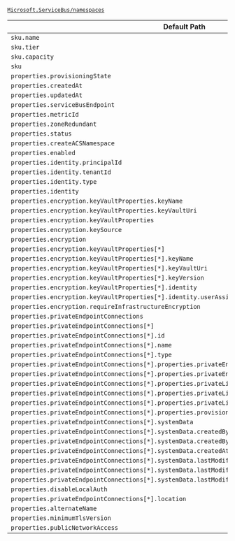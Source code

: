 [`Microsoft.ServiceBus/namespaces`](https://docs.microsoft.com/en-us/azure/templates/microsoft.servicebus/namespaces)

| Default Path | Alias |
|---|---|
| `sku.name` | `Microsoft.ServiceBus/namespaces/sku.name` |
| `sku.tier` | `Microsoft.ServiceBus/namespaces/sku.tier` |
| `sku.capacity` | `Microsoft.ServiceBus/namespaces/sku.capacity` |
| `sku` | `Microsoft.ServiceBus/namespaces/sku` |
| `properties.provisioningState` | `Microsoft.ServiceBus/namespaces/provisioningState` |
| `properties.createdAt` | `Microsoft.ServiceBus/namespaces/createdAt` |
| `properties.updatedAt` | `Microsoft.ServiceBus/namespaces/updatedAt` |
| `properties.serviceBusEndpoint` | `Microsoft.ServiceBus/namespaces/serviceBusEndpoint` |
| `properties.metricId` | `Microsoft.ServiceBus/namespaces/metricId` |
| `properties.zoneRedundant` | `Microsoft.ServiceBus/namespaces/zoneRedundant` |
| `properties.status` | `Microsoft.ServiceBus/namespaces/status` |
| `properties.createACSNamespace` | `Microsoft.ServiceBus/namespaces/createACSNamespace` |
| `properties.enabled` | `Microsoft.ServiceBus/namespaces/enabled` |
| `properties.identity.principalId` | `Microsoft.ServiceBus/namespaces/identity.principalId` |
| `properties.identity.tenantId` | `Microsoft.ServiceBus/namespaces/identity.tenantId` |
| `properties.identity.type` | `Microsoft.ServiceBus/namespaces/identity.type` |
| `properties.identity` | `Microsoft.ServiceBus/namespaces/identity` |
| `properties.encryption.keyVaultProperties.keyName` | `Microsoft.ServiceBus/namespaces/encryption.keyVaultProperties.keyName` |
| `properties.encryption.keyVaultProperties.keyVaultUri` | `Microsoft.ServiceBus/namespaces/encryption.keyVaultProperties.keyVaultUri` |
| `properties.encryption.keyVaultProperties` | `Microsoft.ServiceBus/namespaces/encryption.keyVaultProperties` |
| `properties.encryption.keySource` | `Microsoft.ServiceBus/namespaces/encryption.keySource` |
| `properties.encryption` | `Microsoft.ServiceBus/namespaces/encryption` |
| `properties.encryption.keyVaultProperties[*]` | `Microsoft.ServiceBus/namespaces/encryption.keyVaultProperties[*]` |
| `properties.encryption.keyVaultProperties[*].keyName` | `Microsoft.ServiceBus/namespaces/encryption.keyVaultProperties[*].keyName` |
| `properties.encryption.keyVaultProperties[*].keyVaultUri` | `Microsoft.ServiceBus/namespaces/encryption.keyVaultProperties[*].keyVaultUri` |
| `properties.encryption.keyVaultProperties[*].keyVersion` | `Microsoft.ServiceBus/namespaces/encryption.keyVaultProperties[*].keyVersion` |
| `properties.encryption.keyVaultProperties[*].identity` | `Microsoft.ServiceBus/namespaces/encryption.keyVaultProperties[*].identity` |
| `properties.encryption.keyVaultProperties[*].identity.userAssignedIdentity` | `Microsoft.ServiceBus/namespaces/encryption.keyVaultProperties[*].identity.userAssignedIdentity` |
| `properties.encryption.requireInfrastructureEncryption` | `Microsoft.ServiceBus/namespaces/encryption.requireInfrastructureEncryption` |
| `properties.privateEndpointConnections` | `Microsoft.ServiceBus/namespaces/privateEndpointConnections` |
| `properties.privateEndpointConnections[*]` | `Microsoft.ServiceBus/namespaces/privateEndpointConnections[*]` |
| `properties.privateEndpointConnections[*].id` | `Microsoft.ServiceBus/namespaces/privateEndpointConnections[*].id` |
| `properties.privateEndpointConnections[*].name` | `Microsoft.ServiceBus/namespaces/privateEndpointConnections[*].name` |
| `properties.privateEndpointConnections[*].type` | `Microsoft.ServiceBus/namespaces/privateEndpointConnections[*].type` |
| `properties.privateEndpointConnections[*].properties.privateEndpoint` | `Microsoft.ServiceBus/namespaces/privateEndpointConnections[*].privateEndpoint` |
| `properties.privateEndpointConnections[*].properties.privateEndpoint.id` | `Microsoft.ServiceBus/namespaces/privateEndpointConnections[*].privateEndpoint.id` |
| `properties.privateEndpointConnections[*].properties.privateLinkServiceConnectionState` | `Microsoft.ServiceBus/namespaces/privateEndpointConnections[*].privateLinkServiceConnectionState` |
| `properties.privateEndpointConnections[*].properties.privateLinkServiceConnectionState.status` | `Microsoft.ServiceBus/namespaces/privateEndpointConnections[*].privateLinkServiceConnectionState.status` |
| `properties.privateEndpointConnections[*].properties.privateLinkServiceConnectionState.description` | `Microsoft.ServiceBus/namespaces/privateEndpointConnections[*].privateLinkServiceConnectionState.description` |
| `properties.privateEndpointConnections[*].properties.provisioningState` | `Microsoft.ServiceBus/namespaces/privateEndpointConnections[*].provisioningState` |
| `properties.privateEndpointConnections[*].systemData` | `Microsoft.ServiceBus/namespaces/privateEndpointConnections[*].systemData` |
| `properties.privateEndpointConnections[*].systemData.createdBy` | `Microsoft.ServiceBus/namespaces/privateEndpointConnections[*].systemData.createdBy` |
| `properties.privateEndpointConnections[*].systemData.createdByType` | `Microsoft.ServiceBus/namespaces/privateEndpointConnections[*].systemData.createdByType` |
| `properties.privateEndpointConnections[*].systemData.createdAt` | `Microsoft.ServiceBus/namespaces/privateEndpointConnections[*].systemData.createdAt` |
| `properties.privateEndpointConnections[*].systemData.lastModifiedBy` | `Microsoft.ServiceBus/namespaces/privateEndpointConnections[*].systemData.lastModifiedBy` |
| `properties.privateEndpointConnections[*].systemData.lastModifiedByType` | `Microsoft.ServiceBus/namespaces/privateEndpointConnections[*].systemData.lastModifiedByType` |
| `properties.privateEndpointConnections[*].systemData.lastModifiedAt` | `Microsoft.ServiceBus/namespaces/privateEndpointConnections[*].systemData.lastModifiedAt` |
| `properties.disableLocalAuth` | `Microsoft.ServiceBus/namespaces/disableLocalAuth` |
| `properties.privateEndpointConnections[*].location` | `Microsoft.ServiceBus/namespaces/privateEndpointConnections[*].location` |
| `properties.alternateName` | `Microsoft.ServiceBus/namespaces/alternateName` |
| `properties.minimumTlsVersion` | `Microsoft.ServiceBus/namespaces/minimumTlsVersion` |
| `properties.publicNetworkAccess` | `Microsoft.ServiceBus/namespaces/publicNetworkAccess` |

